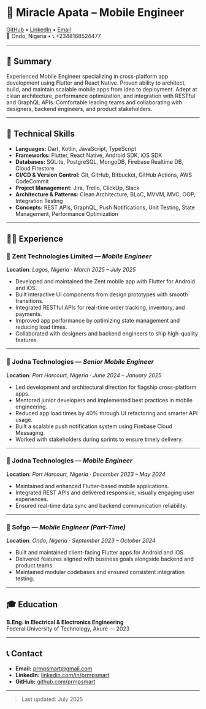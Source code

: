 # 📱 Miracle Apata – Mobile Engineer

[GitHub](https://github.com/prmpsmart) • [LinkedIn](https://linkedin.com/in/prmpsmart) • [Email](mailto:prmpsmart@gmail.com)  
📍 Ondo, Nigeria • 📞 +2348168524477

---

## 💼 Summary

Experienced Mobile Engineer specializing in cross-platform app development using Flutter and React Native. Proven ability to architect, build, and maintain scalable mobile apps from idea to deployment. Adept at clean architecture, performance optimization, and integration with RESTful and GraphQL APIs. Comfortable leading teams and collaborating with designers, backend engineers, and product stakeholders.

---

## 🧰 Technical Skills

- **Languages:** Dart, Kotlin, JavaScript, TypeScript
- **Frameworks:** Flutter, React Native, Android SDK, iOS SDK
- **Databases:** SQLite, PostgreSQL, MongoDB, Firebase Realtime DB, Cloud Firestore
- **CI/CD & Version Control:** Git, GitHub, Bitbucket, GitHub Actions, AWS CodeCommit
- **Project Management:** Jira, Trello, ClickUp, Slack
- **Architecture & Patterns:** Clean Architecture, BLoC, MVVM, MVC, OOP, Integration Testing
- **Concepts:** REST APIs, GraphQL, Push Notifications, Unit Testing, State Management, Performance Optimization

---

## 🧑‍💼 Experience

### 📍 Zent Technologies Limited — _Mobile Engineer_

**Location**: _Lagos, Nigeria · March 2025 – July 2025_

- Developed and maintained the Zent mobile app with Flutter for Android and iOS.
- Built interactive UI components from design prototypes with smooth transitions.
- Integrated RESTful APIs for real-time order tracking, inventory, and payments.
- Improved app performance by optimizing state management and reducing load times.
- Collaborated with designers and backend engineers to ship high-quality features.

---

### 📍 Jodna Technologies — _Senior Mobile Engineer_

**Location**: _Port Harcourt, Nigeria · June 2024 – January 2025_

- Led development and architectural direction for flagship cross-platform apps.
- Mentored junior developers and implemented best practices in mobile engineering.
- Reduced app load times by 40% through UI refactoring and smarter API usage.
- Built a scalable push notification system using Firebase Cloud Messaging.
- Worked with stakeholders during sprints to ensure timely delivery.

---

### 📍 Jodna Technologies — _Mobile Engineer_

**Location**: _Port Harcourt, Nigeria · December 2023 – May 2024_

- Maintained and enhanced Flutter-based mobile applications.
- Integrated REST APIs and delivered responsive, visually engaging user experiences.
- Ensured real-time data sync and backend communication reliability.

---

### 📍 Sofgo — _Mobile Engineer (Part-Time)_

**Location**: _Ondo, Nigeria · September 2023 – October 2024_

- Built and maintained client-facing Flutter apps for Android and iOS.
- Delivered features aligned with business goals alongside backend and product teams.
- Maintained modular codebases and ensured consistent integration testing.

---

## 🎓 Education

**B.Eng. in Electrical & Electronics Engineering**  
Federal University of Technology, Akure — 2023

---

## 📞 Contact

- **Email:** [prmpsmart@gmail.com](mailto:prmpsmart@gmail.com)
- **LinkedIn:** [linkedin.com/in/prmpsmart](https://linkedin.com/in/prmpsmart)
- **GitHub:** [github.com/prmpsmart](https://github.com/prmpsmart)

---

> Last updated: July 2025

